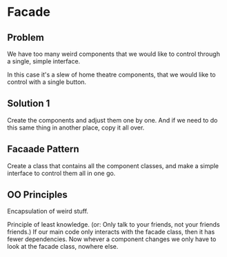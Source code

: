 # Facade

## Problem

We have too many weird components that we would like to control through a single, simple interface.

In this case it's a slew of home theatre components, that we would like to control with a single button.

## Solution 1

Create the components and adjust them one by one. And if we need to do this same thing in another place, copy it all over.

## Facaade Pattern

Create a class that contains all the component classes, and make a simple interface to control them all in one go.

## OO Principles

Encapsulation of weird stuff.

Principle of least knowledge. (or: Only talk to your friends, not your friends friends.) If our main code only interacts with the facade class, then it has fewer dependencies. Now whever a component changes we only have to look at the facade class, nowhere else.


